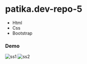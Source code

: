 # patika.dev-repo-5
- Html
- Css
- Bootstrap

### Demo
![ss1](https://user-images.githubusercontent.com/47625725/145028863-210bb242-77e2-4744-bd1d-5aba13b62db0.jpg)
![ss2](https://user-images.githubusercontent.com/47625725/145028875-2150f359-17d3-4064-b238-b52116be49ff.jpg)
